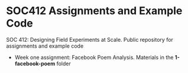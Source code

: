 # SOC412 Assignments and Example Code
SOC 412: Designing Field Experiments at Scale. Public repository for assignments and example code

* Week one assignment: Facebook Poem Analysis. Materials in the **1-facebook-poem** folder
